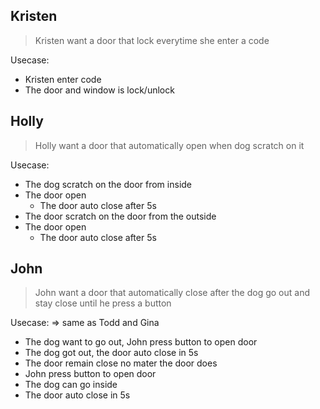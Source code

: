 ## Kristen

> Kristen want a door that lock everytime she enter a code

Usecase:
- Kristen enter code
- The door and window is lock/unlock

## Holly

> Holly want a door that automatically open when dog scratch on it

Usecase:
- The dog scratch on the door from inside
- The door open
  - The door auto close after 5s
- The door scratch on the door from the outside
- The door open
  - The door auto close after 5s

## John

> John want a door that automatically close after the dog go out and stay close until he press a button

Usecase: => same as Todd and Gina
- The dog want to go out, John press button to open door
- The dog got out, the door auto close in 5s
- The door remain close no mater the door does
- John press button to open door
- The dog can go inside
- The door auto close in 5s